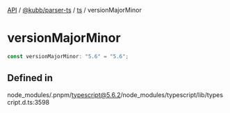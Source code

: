 [API](../../../../../packages.md) / [@kubb/parser-ts](../../../index.md) / [ts](../index.md) / versionMajorMinor

# versionMajorMinor

```ts
const versionMajorMinor: "5.6" = "5.6";
```

## Defined in

node\_modules/.pnpm/typescript@5.6.2/node\_modules/typescript/lib/typescript.d.ts:3598
